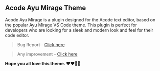 ## Acode Ayu Mirage Theme

Acode Ayu Mirage is a plugin designed for the Acode text editor, based on the popular Ayu Mirage VS Code theme. This plugin is perfect for developers who are looking for a sleek and modern look and feel for their code editor.

> Bug Report - [Click here](https://github.com/bajrangCoder/acode-ayu-mirage-theme)

> Any improvement - [Click here](https://github.com/bajrangCoder/acode-ayu-mirage-theme)

**Hope you all love this theme. ❤️❤️🥺😢**